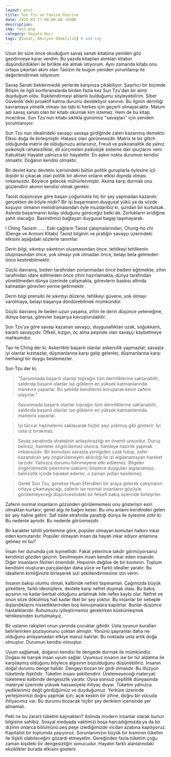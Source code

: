 ```yaml
---
layout: post
title: Sun Tzu ve Taoizm Üzerine
date: 2020-03-27 00:00:00 +0300
description: 
img: tao1.png
category: Hayata Dair
tags: [Sanat, Aksiyon Odaklılık] # add tag
---
```


Uzun bir süre önce okuduğum savaş sanatı kitabına yeniden göz gezdirmeye karar verdim. Bu yazıda kitaptan alıntıları kitabın düşündürdükleri ile birlikte ele almak istiyorum. Aynı zamanda kitabı onu ortaya çıkartan akım olan Taoizm ile bugün yeniden yorumlanışı ile değerlendirmek istiyorum. 

Savaş Sanatı beklenmedik yerlerde karşınıza çıkabiliyor. Şaşırtıcı bir biçimde Bilişim ile ilgili konferanslarda birden fazla kez Sun Tzu'dan bir alıntı duyduğum oldu. İlişkilendirmeyi ablamlı bulduğumu söyleyebilirim. Siber Güvenlik'deki proaktif kalma durumu destekliyor sanırım. Bu ilginin derinliği kavramaya yönelik olması ise tabi ki herkes için geçerli olmayacaktır. Malum adı savaş sanatı olan bir kitabı okumak kim istemez. Hem de bu kitap incecikse. Sun Tzu'nun kitabı sıklıkla günümüz "savaşları" için yeniden yorumlanıyor.

Sun Tzu nun idealindeki savaşçı savaşa girdiğinde zaten kazanmış demektir. Etkisi doğa ile birleşmiştir. Hatasız olan görünmezdir. Matrix te bir glitch olduğunda matrix de olduğunuzu anlarsınız, Freud ve psikoanalitik de yalnız psikolojik rahatsızlıklar, dil sürçmeleri psikolojik sisteme dair ipuçlarını verir. Kabuktaki Hayalet yalnızca bir hayalettir. En aşkın nokta durumun kendisi olmaktır. Doğanın kendisi olmaktır.

Bir devlet karşı devletin içerisindeki bütün politik guruplarla öylesine içli dışlıdır ki çıkacak olan politik bir akımın onların etkisi dışında olması imkansızdır. Böylece gelecek mühürlenmiştir. Akıma karşı durmak onu güçlendirir akımın kendisi olmak gerekir.

Taoist düşünceye göre başarı çoğunlukla hiç bir şey yapmadan kazanılır.
gerçekten de böyle midir? Bir işi başarmanın duygusal yükü ya da sözde koşuyor olmanın melodramasından öyle muzdaribiz ki. şundan bir kurtulsak. Aslında başarmanın kolay olduğunu göreceğiz belki de. Zorlukların eridiğine şahit olacağız. Basiretimizi bağlayan duygusal bagajı taşımayarak.

I Ching
Taoizm
......
Eski çağların Taoist çalışmalarından, Chung-ho chi (Denge ve Armoni Kitabı) Taoist bilginin ve pratiğin savaşçı üzerindeki etkisini aşağıdaki sözlerle tanımlar:

Derin bilgi, sıkıntıyı sıkıntının oluşmasından önce. tehlikeyi tehlikenin oluşmasından önce, yok olmayı yok olmadan önce, belayı bela gelmeden önce kestirebilmektir.

Güçlü davranış,
beden tarafından zorlanmadan önce bedeni eğitmekte,
zihin tarafından idare edilmeden önce zihni hazırlamakta,
dünya tarafından yönetilmeden dünya üzerinde çalışmakta,
görevlerin baskısı altında kalmadan görevleri yerine getirmektir .

Derin bilgi prensibi ile sıkıntıyı düzene, tehlikeyi güvene, yok olmayı varolmaya, belayı başarıya döndürebilmek mümkündür.

Güçlü davranış ile beden uzun yaşama, zihin ile derin düşünce yeteneğine, dünya barışa, görevler başarıya kavuşturulabilir.


Sun Tzu'ya göre savaşı kazanan savaşçı, duygusallıktan uzak, soğukkanlı, kararlı savaşçıdır. Öfkeli, kızgın, öç alma peşinde olan savaşçı kaybetmeye mahkumdur.

Tao-te Ching der ki;
Askerlikte başarılı olanlar askercilik yapmazlar, savaşta iyi olanlar kızmazlar, düşmanlarına karşı galip gelenler, düşmanlarına karşı herhangi bir duygu beslemezler.

Sun Tzu der ki;

> "Savunmada başarılı olanlar toprağın tüm derinliklerine saklanabilir,
saldırıda başarılı olanlar ise göklerin en yüksek katmanlarında manevra yaparlar.
Bu şekilde kendilerini koruyarak kesin zafere ulaşırlar."

> Savunmada başarılı olanlar toprağın tüm derinliklerine saklanabilir, saldırıda başarılı olanlar ise göklerin en yüksek katmanlarında manevra yaparlar.


> İyi tüccar hazinelerini saklayarak hiçbir şeyi yokmuş gibi gösterir. İyi usta iz bırakmaz.

> Savaş sanatında stratejinin anlaşılmazlığı en önemli unsurdur. Duruş belirsiz, hamleler öngörülemez olunca. hamleye hazırlık yapmak imkansızdır. Bir komutanı savaşta yenilgiden uzak tutup, zafer kazandıran şey öngörülemeyen akılcılığı ile izi algılanamayan hareket tarzıdır. Yalnızca durumu bilinmeyene etki edilemez. Bilgeler öngörülmezlik pelerinine saklanır, böylece duyguları algılanamaz; belirsizlik içinde hareket ederler, o zaman yolları kesilemez.

> Gerek Sun Tzu, gerekse Huan Efendileri bir araya gelerek çatışmanın ortaya çıkamayacağı, zaferin ise normal insanların gözüyle görülemeyeceği düşüncesindeki bir felsefi bakış üzerinde birleşirler.

Zaferin normal insanların gözünden görülememesi onu gösterişin esiri olmaktan kurtarır, genel algı ile bağını keser. Bu onu anlamı kendinden gelen bir şey haline getirir. Saf irade etrafında yarattığı dünya ile öylesine zıttır ki. Bu nedenle aynıdır. Bu nedenle görünmezdir.

Bir karakter tahlili yöntemine göre, popüler olmayan komutan halkını inkar eden komutandır. Popüler olmayan insan da hayatı inkar ediyor anlamına gelmez mi bu?

İnsan her durumda çok kıymetlidir. Fakat yeterince takdir görmüyorsanız kendinizi gözden geçirin. Sevilmeyen insan kendini inkar eden insandır. Diğer insanların fikirleri önemlidir. Hepsinin değilse de bir kısmının. Toplum kendisini oluşturan parçalardan daha yüce ve farklı idealler yaratır. Bu ideallerin kimliğinizle birleşerek sizi şekillendirmesine izin verin.

İnsanın bakışı olumlu olmalı, kalbinde nefreti taşımamalı. Çağımızda büyük şirketlere, farklı ideolojilere, devlete karşı nefret duymak olası. Bu bakış açısının ne kadar berbat olduğunu anlatmak bile nefes kaybı olur. Nefret ve onun söze dökülmüş hali kadar ilkel bir şey yoktur. Bu insanlar bir sebeple dışlandıklarını hissettiklerinden boş konuşmalara kapılırlar. Bunlar düşünce hastalıklarıdır. Ruhumuzu iyileştirmemiz gerekirken küskünleşmek tehlikesinden kurtulmalıyız.

Bir ustanın rakipleri onun yanında çocuklar gibidir. Usta oyunun kuralları belirlenirken pozisyonunu çoktan almıştır. Yönünü şaşıranlar daha ne olduğunu anlayamadan etkiye maruz kalırlar. Bu noktada usta artık doğa olmuştur. Durumun kendisi olmuştur.

Uyum sağlamak, doğanın kendisi ile dengede durmak ile mümkündür. Doğası ile barışık insan uyum sağlar. Uyumsuz insanın ise bir tür aldatma ile karşılaşmış olduğunu böylece algısının bozulduğunu düşünebiliriz. İnsanın doğal durumu denge halidir. Dengeyi bozan bir girdi olmalıdır. Bu illüzyon tüketimle ilişkilidir. Tüketim insanı şekillendirir. Üretemeyeceği materyali tüketmesi kalbinde dengesizlik yaratır. Oysa sonsuz çeşitlilik dünyasında materyal üzerinde yüksek hassasiyete ihtiyaç duyar. Tüketim yalnızca yediklerimiz değil gördüğümüz ve duyduğumuz. Yerküre üzerinde yerleşimimizi doğru yapmak için; açık keskin bir zihne, doğru bir vücuda ihtiyacımız var. Bu durumu bozacak hiçbir şey denklem içerisinde yer almamalı.

Peki ne bu zararlı tüketim kaynakları? Aslında modern insanlar olarak bunun bilgisine sahibiz. Sosyal medyada vaktimizi boşa harcadığımızda ya da bir dizinin onlarca bölümünü peş peşe izlediğimizde vicdan azabına kapılıyoruz. Kapitalist bir toplumda yaşıyoruz. Sorunlarımızın büyük bir kısmının tüketim ile ilişkili olabileceğini gözardı etmeyelim. Gereğinden fazla tüketim çoğu zaman kişideki bir dengesizliğin sonucudur. Hayatın farklı alanlarındaki eksiklikler burada etkisini gösterir.
